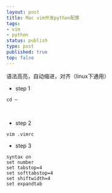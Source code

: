 ```yaml
--- 
layout: post
title: Mac vim开发python配置
tags: 
- vim
- python
status: publish
type: post
published: true
top: false
---
```


语法高亮，自动缩进，对齐（linux下通用）

- step 1

````
cd ~
````
&nbsp;

- step 2

````
vim .vimrc
````

- step 3

````
syntax on 
set number
set tabstop=4
set softtabstop=4
set shiftwidth=4
set expandtab
````
